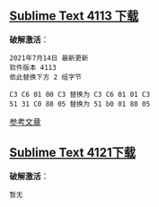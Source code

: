 ## [Sublime Text 4113 下载](https://download.sublimetext.com/sublime_text_build_4113_x64_setup.exe)

**破解激活**：   

```
2021年7月14日 最新更新
软件版本 4113 
依此替换下方 2 组字节

C3 C6 01 00 C3 替换为 C3 C6 01 01 C3
51 31 C0 88 05 替换为 51 b0 01 88 05
```

 [参考文章](https://51.ruyo.net/17264.html)

## [Sublime Text 4121下载](https://download.sublimetext.com/sublime_text_build_4121_x64_setup.exe)

**破解激活**：

```
暂无
```

